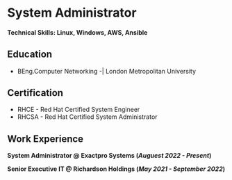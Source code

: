 # System Administrator

#### Technical Skills: Linux, Windows, AWS, Ansible

## Education
- BEng.Computer Networking  -| London Metropolitan University

## Certification
- RHCE  - Red Hat Certified System Engineer
- RHCSA - Red Hat Certified System Administrator

## Work Experience
**System Administrator @ Exactpro Systems  (_Auguest 2022 - Present_)**

**Senior Executive IT @ Richardson Holdings  (_May 2021 - September 2022_)**